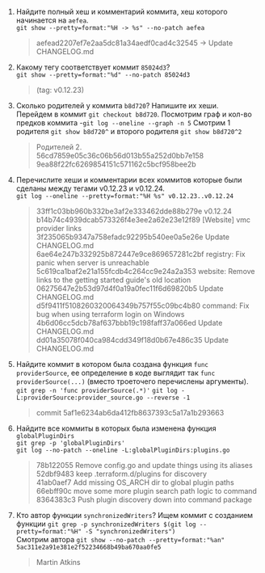1. Найдите полный хеш и комментарий коммита, хеш которого начинается на `aefea`. \
   `git show --pretty=format:"%H -> %s" --no-patch aefea`
   > aefead2207ef7e2aa5dc81a34aedf0cad4c32545 -> Update CHANGELOG.md
2. Какому тегу соответствует коммит `85024d3`? \
   `git show --pretty=format:"%d" --no-patch 85024d3`
   >  (tag: v0.12.23)
3. Сколько родителей у коммита `b8d720`? Напишите их хеши.\
   Перейдем в коммит `git checkout b8d720`. Посмотрим граф и кол-во предков коммита -`git log --oneline --graph -n 5`
   Смотрим 1 родителя `git show b8d720^` и второго родителя `git show b8d720^2`
   > Родителей 2. \
   > 56cd7859e05c36c06b56d013b55a252d0bb7e158 9ea88f22fc6269854151c571162c5bcf958bee2b
4. Перечислите хеши и комментарии всех коммитов которые были сделаны между тегами  v0.12.23 и v0.12.24.\
   `git log --oneline --pretty=format:"%H %s" v0.12.23..v0.12.24`

   > 33ff1c03bb960b332be3af2e333462dde88b279e v0.12.24 \
b14b74c4939dcab573326f4e3ee2a62e23e12f89 [Website] vmc provider links\
3f235065b9347a758efadc92295b540ee0a5e26e Update CHANGELOG.md\
6ae64e247b332925b872447e9ce869657281c2bf registry: Fix panic when server is unreachable\
5c619ca1baf2e21a155fcdb4c264cc9e24a2a353 website: Remove links to the getting started guide's old location\
06275647e2b53d97d4f0a19a0fec11f6d69820b5 Update CHANGELOG.md\
d5f9411f5108260320064349b757f55c09bc4b80 command: Fix bug when using terraform login on Windows\
4b6d06cc5dcb78af637bbb19c198faff37a066ed Update CHANGELOG.md\
dd01a35078f040ca984cdd349f18d0b67e486c35 Update CHANGELOG.md

5. Найдите коммит в котором была создана функция `func providerSource`, ее определение в коде выглядит 
так `func providerSource(...)` (вместо троеточего перечислены аргументы).\
   `git grep -n 'func providerSource(.*)'`
   `git log -L:providerSource:provider_source.go --reverse -1`
   > commit 5af1e6234ab6da412fb8637393c5a17a1b293663
6. Найдите все коммиты в которых была изменена функция `globalPluginDirs` \
   ` git grep -p 'globalPluginDirs' `\
   `git log --no-patch --oneline -L:globalPluginDirs:plugins.go`
   > 78b122055 Remove config.go and update things using its aliases\
52dbf9483 keep .terraform.d/plugins for discovery\
41ab0aef7 Add missing OS_ARCH dir to global plugin paths\
66ebff90c move some more plugin search path logic to command\
8364383c3 Push plugin discovery down into command package

7. Кто автор функции `synchronizedWriters`? 
   Ищем коммит с созданием функции `git grep -p synchronizedWriters $(git log --pretty=format:"%H" -S "synchronizedWriters")`\
   Смотрим автора `git show --no-patch --pretty=format:"%an" 5ac311e2a91e381e2f52234668b49ba670aa0fe5`
   > Martin Atkins

